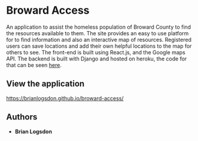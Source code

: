 # Broward Access 

An application to assist the homeless population of Broward County to find the resources available to them. 
The site provides an easy to use platform for to find information and also an interactive map of resources. Registered users can save locations and add their own helpful locations to the map for others to see. 
The front-end is built using React.js, and the Google maps API. The backend is built with Django and hosted on heroku, the code for that can be seen [here](https://github.com/brianlogsdon/broward_access_API).

## View the application


https://brianlogsdon.github.io/broward-access/



## Authors

* **Brian Logsdon**


